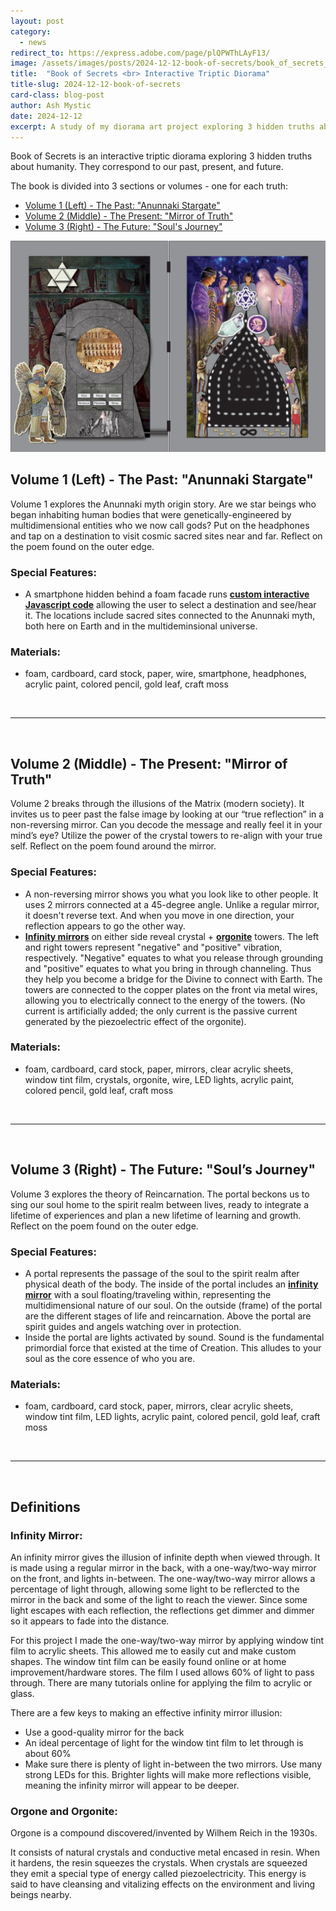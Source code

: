 ```yaml
---
layout: post
category:
  - news
redirect_to: https://express.adobe.com/page/plQPWThLAyF13/
image: /assets/images/posts/2024-12-12-book-of-secrets/book_of_secrets_design.jpg
title:  "Book of Secrets <br> Interactive Triptic Diorama"
title-slug: 2024-12-12-book-of-secrets
card-class: blog-post
author: Ash Mystic
date: 2024-12-12
excerpt: A study of my diorama art project exploring 3 hidden truths about humanity.
---
```


Book of Secrets is an interactive triptic diorama exploring 3 hidden truths about humanity. They correspond to our past, present, and future.

The book is divided into 3 sections or volumes - one for each truth:

* <a href="#volume-1-left---the-past-anunnaki-stargate">Volume 1 (Left) - The Past: "Anunnaki Stargate"</a>
* <a href="#volume-2-middle---the-present-mirror-of-truth">Volume 2 (Middle) - The Present: "Mirror of Truth"</a>
* <a href="#volume-3-right---the-future-souls-journey">Volume 3 (Right) - The Future: "Soul's Journey"</a>

<!-- [include photo of book volume and/or the logo matching it] -->
<img class="post-image-fullwidth" src="/assets/images/posts/2024-12-12-book-of-secrets/book_of_secrets_design.jpg" alt="book of secrets volume 1"/>

## Volume 1 (Left) - The Past: "Anunnaki Stargate"
<!-- ## Volume 1 (Left) - The Past: "Anunnaki Stargate" -->

Volume 1 explores the Anunnaki myth origin story. Are we star beings who began inhabiting human bodies that were genetically-engineered by multidimensional entities who we now call gods? Put on the headphones and tap on a destination to visit cosmic sacred sites near and far. Reflect on the poem found on the outer edge.

### Special Features:
* A smartphone hidden behind a foam facade runs <a href="https://github.com/ashmystic/stargate-portal-book-of-secrets" target="_blank"><b>custom interactive Javascript code</b></a> allowing the user to select a destination and see/hear it. The locations include sacred sites connected to the Anunnaki myth, both here on Earth and in the multideminsional universe.

### Materials:
* foam, cardboard, card stock, paper, wire, smartphone, headphones, acrylic paint, colored pencil, gold leaf, craft moss

<br>
<hr>
<br>

## Volume 2 (Middle) - The Present: "Mirror of Truth"

Volume 2 breaks through the illusions of the Matrix (modern society). It invites us to peer past the false image by looking at our “true reflection” in a non-reversing mirror. Can you decode the message and really feel it in your mind’s eye? Utilize the power of the crystal towers to re-align with your true self. Reflect on the poem found around the mirror.

### Special Features:
* A non-reversing mirror shows you what you look like to other people. It uses 2 mirrors connected at a 45-degree angle. Unlike a regular mirror, it doesn't reverse text. And when you move in one direction, your reflection appears to go the other way.
* <a href="#infinity-mirror"><b>Infinity mirrors</b></a> on either side reveal crystal + <a href="#orgone-and-orgonite"><b>orgonite</b></a> towers. The left and right towers represent "negative" and "positive" vibration, respectively. "Negative" equates to what you release through grounding and "positive" equates to what you bring in through channeling. Thus they help you become a bridge for the Divine to connect with Earth. The towers are connected to the copper plates on the front via metal wires, allowing you to electrically connect to the energy of the towers. (No current is artificially added; the only current is the passive current generated by the piezoelectric effect of the orgonite).

### Materials:
* foam, cardboard, card stock, paper, mirrors, clear acrylic sheets, window tint film, crystals, orgonite, wire, LED lights, acrylic paint, colored pencil, gold leaf, craft moss

<br>
<hr>
<br>

## Volume 3 (Right) - The Future: "Soul’s Journey"

Volume 3 explores the theory of Reincarnation. The portal beckons us to sing our soul home to the spirit realm between lives, ready to integrate a lifetime of experiences and plan a new lifetime of learning and growth. Reflect on the poem found on the outer edge.

### Special Features:
* A portal represents the passage of the soul to the spirit realm after physical death of the body. The inside of the portal includes an <a href="#infinity-mirror"><b>infinity mirror</b></a> with a soul floating/traveling within, representing the multidimensional nature of our soul. On the outside (frame) of the portal are the different stages of life and reincarnation. Above the portal are spirit guides and angels watching over in protection.
* Inside the portal are lights activated by sound. Sound is the fundamental primordial force that existed at the time of Creation. This alludes to your soul as the core essence of who you are.

### Materials:
* foam, cardboard, card stock, paper, mirrors, clear acrylic sheets, window tint film, LED lights, acrylic paint, colored pencil, gold leaf, craft moss

<br>
<hr>
<br>
    
## Definitions

### Infinity Mirror:

An infinity mirror gives the illusion of infinite depth when viewed through. It is made using a regular mirror in the back, with a one-way/two-way mirror on the front, and lights in-between. The one-way/two-way mirror allows a percentage of light through, allowing some light to be reflercted to the mirror in the back and some of the light to reach the viewer. Since some light escapes with each reflection, the reflections get dimmer and dimmer so it appears to fade into the distance.

For this project I made the one-way/two-way mirror by applying window tint film to acrylic sheets. This allowed me to easily cut and make custom shapes. The window tint film can be easily found online or at home improvement/hardware stores. The film I used allows 60% of light to pass through. There are many tutorials online for applying the film to acrylic or glass.

There are a few keys to making an effective infinity mirror illusion:
* Use a good-quality mirror for the back
* An ideal percentage of light for the window tint film to let through is about 60%
* Make sure there is plenty of light in-between the two mirrors. Use many strong LEDs for this. Brighter lights will make more reflections visible, meaning the infinity mirror will appear to be deeper.

### Orgone and Orgonite:

Orgone is a compound discovered/invented by Wilhem Reich in the 1930s.

It consists of natural crystals and conductive metal encased in resin. When it hardens, the resin squeezes the crystals. When crystals are squeezed they emit a special type of energy called piezoelectricity. This energy is said to have cleansing and vitalizing effects on the environment and living beings nearby.
